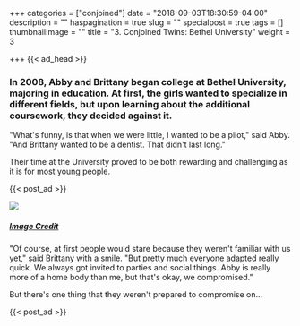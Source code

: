 +++
categories = ["conjoined"]
date = "2018-09-03T18:30:59-04:00"
description = ""
haspagination = true
slug = ""
specialpost = true
tags = []
thumbnailImage = ""
title = "3. Conjoined Twins: Bethel University"
weight = 3

+++
{{< ad_head >}}

### In 2008, Abby and Brittany began college at Bethel University, majoring in education. At first, the girls wanted to specialize in different fields, but upon learning about the additional coursework, they decided against it.

"What's funny, is that when we were little, I wanted to be a pilot," said Abby. "And Brittany wanted to be a dentist. That didn't last long."

Their time at the University proved to be both rewarding and challenging as it is for most young people.

{{< post_ad >}}

[![](http://brainsation.com/wp-content/uploads/2018/07/g-5-1-1.jpg)](http://brainsation.com/wp-content/uploads/2018/07/g-5-1-1.jpg)

##### [_Image Credit_](https://diply.com/abby-brittany-conjoined-twins-facts?config=20)

"Of course, at first people would stare because they weren't familiar with us yet," said Brittany with a smile. "But pretty much everyone adapted really quick. We always got invited to parties and social things. Abby is really more of a home body than me, but that's okay, we compromised."

But there's one thing that they weren't prepared to compromise on...

{{< post_ad >}}